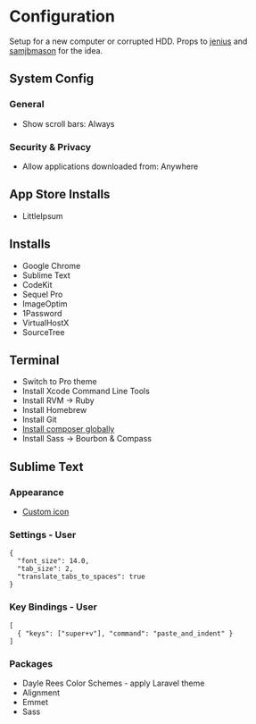Configuration
======

Setup for a new computer or corrupted HDD. Props to [jenius](https://github.com/jenius/config) and [samjbmason](https://github.com/samjbmason/config) for the idea.

## System Config

### General

* Show scroll bars: Always

### Security & Privacy

* Allow applications downloaded from: Anywhere

## App Store Installs

* LittleIpsum

## Installs

* Google Chrome
* Sublime Text
* CodeKit
* Sequel Pro
* ImageOptim
* 1Password
* VirtualHostX
* SourceTree

## Terminal

* Switch to Pro theme
* Install Xcode Command Line Tools
* Install RVM -> Ruby
* Install Homebrew
* Install Git
* [Install composer globally](http://getcomposer.org/doc/00-intro.md#globally)
* Install Sass -> Bourbon & Compass

## Sublime Text

### Appearance

* [Custom icon](http://cl.ly/Lp3Q)

### Settings - User

    {
      "font_size": 14.0,
      "tab_size": 2,
      "translate_tabs_to_spaces": true
    }

### Key Bindings - User

    [
      { "keys": ["super+v"], "command": "paste_and_indent" }
    ]

### Packages

* Dayle Rees Color Schemes - apply Laravel theme
* Alignment
* Emmet
* Sass
